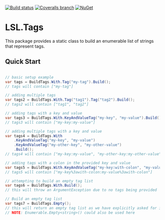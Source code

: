 [![Build status](https://img.shields.io/appveyor/ci/alunacjones/lsl-tags.svg)](https://ci.appveyor.com/project/alunacjones/lsl-tags)
[![Coveralls branch](https://img.shields.io/coverallsCoverage/github/alunacjones/LSL.Tags)](https://coveralls.io/github/alunacjones/LSL.Tags)
[![NuGet](https://img.shields.io/nuget/v/LSL.Tags.svg)](https://www.nuget.org/packages/LSL.Tags/)

# LSL.Tags

This package provides a static class to build an enumerable list of strings that represent tags.

## Quick Start

```csharp

// basic setup example
var tags = BuildTags.With.Tag("my-tag").Build();
// tags will contain ["my-tag"]

// adding multiple tags
var tags2 = BuildTags.With.Tag("tag1").Tag("tag2").Build();
// tags2 will contain ["tag1", "tag2"]

// adding tags with a key and value
var tags3 = BuildTags.With.KeyAndValueTag("my-key", "my-value").Build();
// tags3 will contain ["my-key:my-value"]

// adding multiple tags with a key and value
var tags4 = BuildTags.With
    .KeyAndValueTag("my-key", "my-value")
    .KeyAndValueTag("my-other-key", "my-other-value")
    .Build();    
// tags4 will contain ["my-key:my-value", "my-other-key:my-other-value"]

// adding tags with a colon in the provided key and value
var tags5 = BuildTags.With.KeyAndValueTag("my-key:with-colon", "my-value:with-colon").Build();
// tags5 will contain ["my-key%3awith-colon:my-value%3awith-colon"]

// attempting to build an empty tag list
var tags6 = BuildTags.With.Build();
// this will throw an ArgumentException due to no tags being provided

// Build an empty tag list
var tags7 = BuildTags.Empty();
// this will return an empty tag list as we have explicitly asked for it
// NOTE: Enumerable.Empty<string>() could also be used here

```
